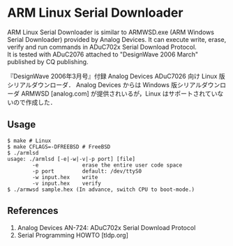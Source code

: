 # ARM Linux Serial Downloader

ARM Linux Serial Downloader is similar to ARMWSD.exe (ARM Windows Serial Downloader) provided by Analog Devices.
It can execute write, erase, verify and run commands in ADuC702x Serial Download Protocol.  
It is tested with ADuC2076 attached to "DesignWave 2006 March" published by CQ publishing.

『DesignWave 2006年3月号』付録 Analog Devices ADuC7026 向け Linux 版シリアルダウンローダ．
Analog Devices からは Windows 版シリアルダウンローダ ARMWSD [analog.com] が提供されいるが，Linux はサポートされていないので作成した．

## Usage
```
$ make # Linux
$ make CFLAGS=-DFREEBSD # FreeBSD
$ ./armlsd
usage: ./armlsd [-e|-w|-v|-p port] [file]
        -e              erase the entire user code space
        -p port         default: /dev/ttyS0
        -w input.hex    write
        -v input.hex    verify
$ ./armwsd sample.hex (In advance, switch CPU to boot-mode.)
```

## References
1. Analog Devices AN-724: ADuC702x Serial Download Protocol
2. Serial Programming HOWTO [tldp.org]
